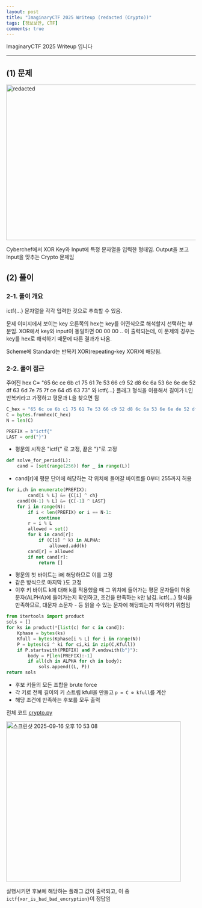 ```yaml
---
layout: post
title: "ImaginaryCTF 2025 Writeup (redacted (Crypto))"
tags: [정보보안, CTF]
comments: true
---
```


ImaginaryCTF 2025 Writeup 입니다

--- 

## (1) 문제 
<img width="959" height="413" alt="redacted" src="https://github.com/user-attachments/assets/4b4b528a-676b-4b42-8848-a00c8fef562f" />

Cyberchef에서 XOR Key와 Input에 특정 문자열을 입력한 형태임. Output을 보고 Input을 맞추는 Crypto 문제임

## (2) 풀이

### 2-1. 풀이 개요

ictf{...} 문자열을 각각 입력한 것으로 추측할 수 있음.

문제 이미지에서 보이는 key 오른쪽의 hex는 key를 어떤식으로 해석할지 선택하는 부분임. XOR에서 key와 input이 동일하면 00 00 00 .. 이 출력되는데, 이 문제의 경우는 key를 hex로 해석하기 때문에 다른 결과가 나옴. 

Scheme에 Standard는 반복키 XOR(repeating-key XOR)에 해당됨.

### 2-2. 풀이 접근

주어진 hex C= "65 6c ce 6b c1 75 61 7e 53 66 c9 52 d8 6c 6a 53 6e 6e de 52 df 63 6d 7e 75 7f ce 64 d5 63 73" 와 ictf{...} 플래그 형식을 이용해서 길이가 L인 반복키라고 가정하고 평문과 L을 찾으면 됨

```python
C_hex = "65 6c ce 6b c1 75 61 7e 53 66 c9 52 d8 6c 6a 53 6e 6e de 52 df 63 6d 7e 75 7f ce 64 d5 63 73"
C = bytes.fromhex(C_hex)
N = len(C)

PREFIX = b"ictf{"
LAST = ord("}")
```
- 평문의 시작은 "ictf{" 로 고정, 끝은 "}"로 고정

```python
def solve_for_period(L):
    cand = [set(range(256)) for _ in range(L)]
```

- cand[r]에 평문 단어에 해당하는 각 위치에 들어갈 바이트를 0부터 255까지 허용

```python
for i,ch in enumerate(PREFIX):
        cand[i % L] &= {C[i] ^ ch}
    cand[(N-1) % L] &= {C[-1] ^ LAST}
    for i in range(N):
        if i < len(PREFIX) or i == N-1:
            continue
        r = i % L
        allowed = set()
        for k in cand[r]:
            if (C[i] ^ k) in ALPHA:
                allowed.add(k)
        cand[r] = allowed
        if not cand[r]:
            return []
```

- 평문의 첫 바이트는 i에 해당하므로 이를 고정
- 같은 방식으로 마지막 }도 고정
- 이후 키 바이트 k에 대해 k를 적용했을 때 그 위치에 들어가는 평문 문자들이 허용 문자(ALPHA)에 들어가는지 확인하고, 조건을 만족하는 k만 남김. ictf{...} 형식을 만족하므로, 대문자 소문자 - 등 읽을 수 있는 문자에 해당되는지 파악하기 위함임

```python
from itertools import product
sols = []
for ks in product(*[list(c) for c in cand]):
    Kphase = bytes(ks)
    Kfull = bytes(Kphase[i % L] for i in range(N))
    P = bytes(ci ^ ki for ci,ki in zip(C,Kfull))
    if P.startswith(PREFIX) and P.endswith(b"}"):
        body = P[len(PREFIX):-1]
        if all(ch in ALPHA for ch in body):
            sols.append((L, P))
return sols
```

- 후보 키들의 모든 조합을 brute force
- 각 키로 전체 길이의 키 스트림 kfull을 만들고 `p = C ⊕ kfull`를 계산
- 해당 조건에 만족하는 후보를 모두 출력

전체 코드
[crypto.py](https://github.com/user-attachments/files/22364213/crypto.py)

<img width="464" height="426" alt="스크린샷 2025-09-16 오후 10 53 08" src="https://github.com/user-attachments/assets/85e78024-8b11-48df-b806-2d1f138ddeb4" />

실행시키면 후보에 해당하는 플래그 값이 출력되고, 이 중 `ictf{xor_is_bad_bad_encryption}`이 정답임
